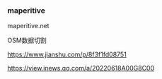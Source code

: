 
### maperitive

maperitive.net

OSM数据切割

https://www.jianshu.com/p/8f3f1fd08751


https://view.inews.qq.com/a/20220618A00G8C00